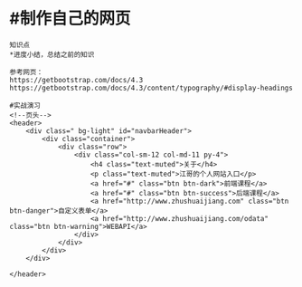 #制作自己的网页
=======
    知识点
    *进度小结，总结之前的知识

    参考网页：
    https://getbootstrap.com/docs/4.3
    https://getbootstrap.com/docs/4.3/content/typography/#display-headings

    #实战演习
    <!--页头-->
    <header>
        <div class=" bg-light" id="navbarHeader">
            <div class="container">
                <div class="row">
                    <div class="col-sm-12 col-md-11 py-4">
                        <h4 class="text-muted">关于</h4>
                        <p class="text-muted">江哥的个人网站入口</p>
                        <a href="#" class="btn btn-dark">前端课程</a>
                        <a href="#" class="btn btn-success">后端课程</a>
                        <a href="http://www.zhushuaijiang.com" class="btn btn-danger">自定义表单</a>
                        <a href="http://www.zhushuaijiang.com/odata" class="btn btn-warning">WEBAPI</a>
                    </div>
                </div>
            </div>
        </div>

    </header>
